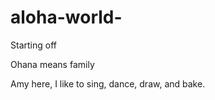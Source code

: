 # aloha-world-
Starting off 

Ohana means family 

Amy here, I like to sing, dance, draw, and bake.
